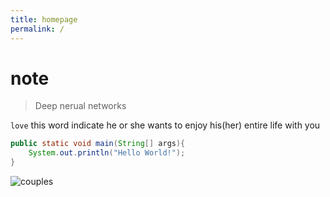 ```yaml
---
title: homepage
permalink: /
---
```

# note
> Deep nerual networks

`love` this word indicate he or she wants to enjoy his(her) entire life with you

```java
public static void main(String[] args){
    System.out.println("Hello World!");
}
```

![couples](http://pbnysx2de.bkt.clouddn.com/img/couples.jpg-note "love couple")
